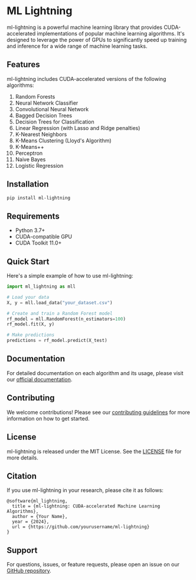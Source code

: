 # ML Lightning

ml-lightning is a powerful machine learning library that provides CUDA-accelerated implementations of popular machine learning algorithms. It's designed to leverage the power of GPUs to significantly speed up training and inference for a wide range of machine learning tasks.

## Features

ml-lightning includes CUDA-accelerated versions of the following algorithms:

1. Random Forests
2. Neural Network Classifier
3. Convolutional Neural Network
4. Bagged Decision Trees
5. Decision Trees for Classification
6. Linear Regression (with Lasso and Ridge penalties)
7. K-Nearest Neighbors
8. K-Means Clustering (Lloyd's Algorithm)
9. K-Means++
10. Perceptron
11. Naive Bayes
12. Logistic Regression

## Installation

```bash
pip install ml-lightning
```

## Requirements

- Python 3.7+
- CUDA-compatible GPU
- CUDA Toolkit 11.0+

## Quick Start

Here's a simple example of how to use ml-lightning:

```python
import ml_lightning as mll

# Load your data
X, y = mll.load_data("your_dataset.csv")

# Create and train a Random Forest model
rf_model = mll.RandomForest(n_estimators=100)
rf_model.fit(X, y)

# Make predictions
predictions = rf_model.predict(X_test)
```

## Documentation

For detailed documentation on each algorithm and its usage, please visit our [official documentation](https://ml-lightning.readthedocs.io).

## Contributing

We welcome contributions! Please see our [contributing guidelines](CONTRIBUTING.md) for more information on how to get started.

## License

ml-lightning is released under the MIT License. See the [LICENSE](LICENSE) file for more details.

## Citation

If you use ml-lightning in your research, please cite it as follows:

```
@software{ml_lightning,
  title = {ml-lightning: CUDA-accelerated Machine Learning Algorithms},
  author = {Your Name},
  year = {2024},
  url = {https://github.com/yourusername/ml-lightning}
}
```

## Support

For questions, issues, or feature requests, please open an issue on our [GitHub repository](https://github.com/yourusername/ml-lightning/issues).

